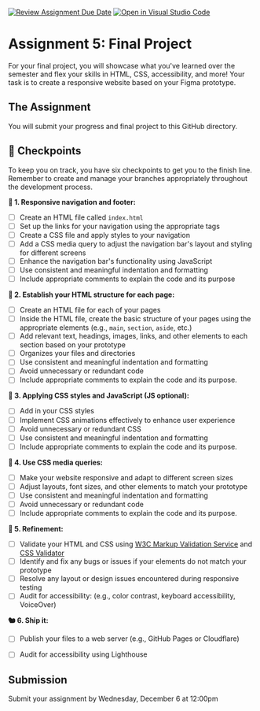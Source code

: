 [![Review Assignment Due Date](https://classroom.github.com/assets/deadline-readme-button-24ddc0f5d75046c5622901739e7c5dd533143b0c8e959d652212380cedb1ea36.svg)](https://classroom.github.com/a/ICQGwFU3)
[![Open in Visual Studio Code](https://classroom.github.com/assets/open-in-vscode-718a45dd9cf7e7f842a935f5ebbe5719a5e09af4491e668f4dbf3b35d5cca122.svg)](https://classroom.github.com/online_ide?assignment_repo_id=12701338&assignment_repo_type=AssignmentRepo)
# Assignment 5: Final Project
For your final project, you will showcase what you've learned over the semester and flex your skills in HTML, CSS, accessibility, and more! Your task is to create a responsive website based on your Figma prototype.

## The Assignment
You will submit your progress and final project to this GitHub directory.   

## 🏁 Checkpoints
To keep you on track, you have six checkpoints to get you to the finish line. Remember to create and manage your branches appropriately throughout the development process.   

**📍 1. Responsive navigation and footer:**  
   - [ ] Create an HTML file called `index.html`
   - [ ] Set up the links for your navigation using the appropriate tags
   - [ ] Create a CSS file and apply styles to your navigation
   - [ ] Add a CSS media query to adjust the navigation bar's layout and styling for different screens
   - [ ] Enhance the navigation bar's functionality using JavaScript
   - [ ] Use consistent and meaningful indentation and formatting
   - [ ] Include appropriate comments to explain the code and its purpose

**🧰 2. Establish your HTML structure for each page:**   
   - [ ] Create an HTML file for each of your pages
   - [ ] Inside the HTML file, create the basic structure of your pages using the appropriate elements (e.g., `main`, `section`, `aside`, etc.)
   - [ ] Add relevant text, headings, images, links, and other elements to each section based on your prototype
   - [ ] Organizes your files and directories
   - [ ] Use consistent and meaningful indentation and formatting
   - [ ] Avoid unnecessary or redundant code
   - [ ] Include appropriate comments to explain the code and its purpose.

**🎨 3. Applying CSS styles and JavaScript (JS optional):**
   - [ ] Add in your CSS styles
   - [ ] Implement CSS animations effectively to enhance user experience
   - [ ] Avoid unnecessary or redundant CSS
   - [ ] Use consistent and meaningful indentation and formatting
   - [ ] Include appropriate comments to explain the code and its purpose.

**📱 4. Use CSS media queries:**
   - [ ] Make your website responsive and adapt to different screen sizes
   - [ ] Adjust layouts, font sizes, and other elements to match your prototype
   - [ ] Use consistent and meaningful indentation and formatting
   - [ ] Avoid unnecessary or redundant code
   - [ ] Include appropriate comments to explain the code and its purpose.

**🔬 5. Refinement:**
   - [ ] Validate your HTML and CSS using [W3C Markup Validation Service](https://validator.w3.org/) and [CSS Validator](https://jigsaw.w3.org/css-validator/)
   - [ ] Identify and fix any bugs or issues if your elements do not match your prototype
   - [ ] Resolve any layout or design issues encountered during responsive testing
   - [ ] Audit for accessibility: (e.g., color contrast, keyboard accessibility, VoiceOver)

**🐿 6. Ship it:**
   - [ ] Publish your files to a web server (e.g., GitHub Pages or Cloudflare)
   - [ ] Audit for accessibility using Lighthouse


## Submission
Submit your assignment by Wednesday, December 6 at 12:00pm

